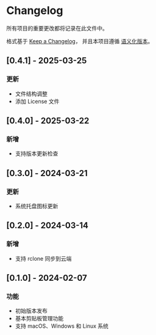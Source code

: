 # Changelog

所有项目的重要更改都将记录在此文件中。

格式基于 [Keep a Changelog](https://keepachangelog.com/zh-CN/1.0.0/)，
并且本项目遵循 [语义化版本](https://semver.org/lang/zh-CN/)。

## [0.4.1] - 2025-03-25

### 更新
- 文件结构调整
- 添加 License 文件

## [0.4.0] - 2025-03-22

### 新增
- 支持版本更新检查

## [0.3.0] - 2024-03-21

### 更新
- 系统托盘图标更新

## [0.2.0] - 2024-03-14

### 新增
- 支持 rclone 同步到云端

## [0.1.0] - 2024-02-07

### 功能
- 初始版本发布
- 基本剪贴板管理功能
- 支持 macOS、Windows 和 Linux 系统

